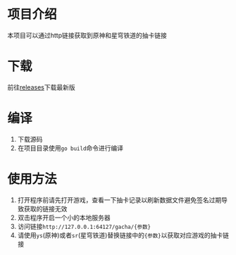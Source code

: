 # 项目介绍
本项目可以通过http链接获取到原神和星穹铁道的抽卡链接

# 下载
前往[releases](https://github.com/allyxmiko/miHoyoGachaLink/releases)下载最新版

# 编译
1. 下载源码
2. 在项目目录使用`go build`命令进行编译

# 使用方法
1. 打开程序前请先打开游戏，查看一下抽卡记录以刷新数据文件避免签名过期导致获取的链接无效
2. 双击程序开启一个小的本地服务器
3. 访问链接`http://127.0.0.1:64127/gacha/{参数}`
4. 请使用`ys`(原神)或者`sr`(星穹铁道)替换链接中的`{参数}`以获取对应游戏的抽卡链接